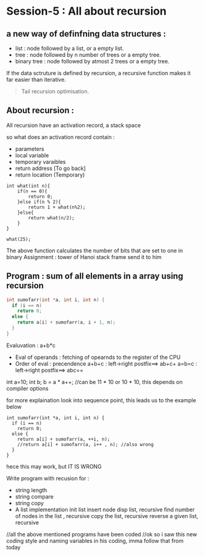 # Session-5 : All about recursion 

## a new way of definfning data structures : 

- list : node followed by a list, or a empty list.
- tree : node followed by n number of trees or a empty tree.
- binary tree : node followed by atmost 2 trees or a empty tree.

If the data sctruture is defined by recursion, a recursive function makes
it far easier than iterative.

> Tail recursion optimisation.


## About recursion : 

All recursion have an activation record, a stack space

so what does an activation record contain : 
- parameters 
- local variable 
- temporary varaibles
- return address [To go back]
- return location (Temporary)

```
int what(int n){
    if(n == 0){
        return 0;
    }else if(n % 2){
        return 1 + what(n%2);
    }else{
        return what(n/2);
    }
}

what(25);
```
The above function calculates the number of bits that are set to one in 
binary
Assignment : tower of Hanoi stack frame send it to him

## Program : sum of all elements in a array using recursion 

```c
int sumofarr(int *a, int i, int n) {
  if (i == n)
    return 0;
  else {
    return a[i] + sumofarr(a, i + 1, n);
  }
}
```

Evaluvation : a+b*c 
- Eval of operands : fetching of opearnds to the register of the CPU
- Order of eval : precendence 
a+b+c : left->right postfix==> ab+c+
a=b=c : left->right postfix==> abc==

int a=10;
int b;
b = a * a++; //can be 11 * 10 or 10 * 10, this depends on compiler options

for more explaination look into sequence point, this leads us to the example 
below

```
int sumofarr(int *a, int i, int n) {
  if (i == n)
    return 0;
  else {
    return a[i] + sumofarr(a, ++i, n);
    //return a[i] + sumofarr(a, i++ , n); //also wrong
  }
}
```

hece this may work, but IT IS WRONG

Write program with recusion for : 
- string length
- string compare
- string copy
- A list implementation
    init list
    insert node
    disp list, recursive
    find number of nodes in the list , recursive
    copy the list, recursive 
    reverse a given list, recursive

//all the above mentioned programs have been coded
//ok so i saw this new coding style and naming variables in his coding,
imma follow that from today

